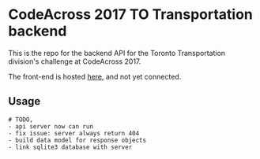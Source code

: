 # CodeAcross 2017 TO Transportation backend

This is the repo for the backend API for the Toronto Transportation
division's challenge at CodeAcross 2017.

The front-end is hosted [here](https://github.com/dolejarz/CodeAcross),
and not yet connected.

## Usage

```
# TODO,
- api server now can run
- fix issue: server always return 404
- build data model for response objects
- link sqlite3 database with server

```

